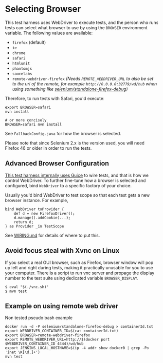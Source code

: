 # Selecting Browser

This test harness uses WebDriver to execute tests, and the person who runs tests can select what browser to use
by using the `BROWSER` environment variable. The following values are available:

 * `firefox` (default)
 * `ie`
 * `chrome`
 * `safari`
 * `htmlunit`
 * `phantomjs`
 * `saucelabs`
 * `remote-webdriver-firefox`
        _(Needs `REMOTE_WEBDRIVER_URL` to also be set to the url of the remote, for example `http://0.0.0.0:32779/wd/hub`
          when using something like [selenium/standalone-firefox-debug](https://hub.docker.com/r/selenium/standalone-firefox-debug/))_

Therefore, to run tests with Safari, you'd execute:

    export BROWSER=safari
    mvn install

    # or more concisely
    BROWSER=safari mvn install

See `FallbackConfig.java` for how the browser is selected.

Please note that since Selenium 2.x is the version used, you will need Firefox 46 or older in order to run the tests.

## Advanced Browser Configuration
[This test harness internally uses Guice](GUICE.md) to wire tests, and that is how we control
WebDriver. To further fine-tune how a browser is selected and configured, bind `WebDriver` to
a specific factory of your choice.

Usually you'd bind WebDriver to test scope so that each test gets a new browser instance.
For example,

    bind WebDriver toProvider {
        def d = new FirefoxDriver();
        d.manage().addCookie(...);
        return d;
    } as Provider _in TestScope

See [WIRING.md](WIRING.md) for details of where to put this.

## Avoid focus steal with Xvnc on Linux
If you select a real GUI browser, such as Firefox, browser window will pop up left and right during tests, making it practically unusable for you to use your computer. There is a script to run vnc server and propage the display number to the test suite using dedicated variable `BROWSER_DISPLAY`.

    $ eval "$(./vnc.sh)"
    $ mvn test

## Example on using remote web driver

Non tested pseudo bash example

    docker run -d -P selenium/standalone-firefox-debug > containerId.txt
    export WEBDRIVER_CONTAINER_ID=$(cat containerId.txt)
    export BROWSER=remote-webdriver-firefox
    export REMOTE_WEBDRIVER_URL=http://$(docker port $WEBDRIVER_CONTAINER_ID 4444)/wd/hub
    export JENKINS_LOCAL_HOSTNAME=$(ip -4 addr show docker0 | grep -Po 'inet \K[\d.]+')
    mvn test

